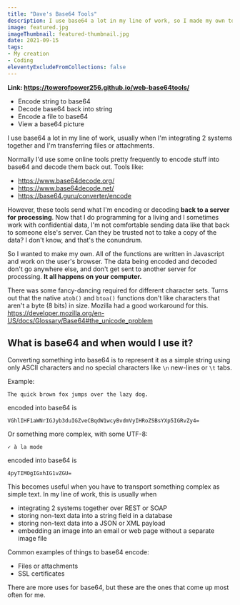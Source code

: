 ```yaml
---
title: "Dave's Base64 Tools"
description: I use base64 a lot in my line of work, so I made my own tools to help me work faster!
image: featured.jpg
imageThumbnail: featured-thumbnail.jpg
date: 2021-09-15
tags:
- My creation
- Coding
eleventyExcludeFromCollections: false
---
```


**Link: https://towerofpower256.github.io/web-base64tools/**

* Encode string to base64
* Decode base64 back into string
* Encode a file to base64
* View a base64 picture

I use base64 a lot in my line of work, usually when I'm integrating 2 systems together and I'm transferring files or attachments.

Normally I'd use some online tools pretty frequently to encode stuff into base64 and decode them back out. Tools like:

* https://www.base64decode.org/
* https://www.base64decode.net/
* https://base64.guru/converter/encode

However, these tools send what I'm encoding or decoding **back to a server for processing**. Now that I do programming for a living and I sometimes work with confidential data, I'm not comfortable sending data like that back to someone else's server. Can they be trusted not to take a copy of the data? I don't know, and that's the conundrum.

So I wanted to make my own. All of the functions are written in Javascript and work on the user's browser. The data being encoded and decoded don't go anywhere else, and don't get sent to another server for processing. **It all happens on your computer.**

There was some fancy-dancing required for different character sets. Turns out that the native `atob()` and `btoa()` functions don't like characters that aren't a byte (8 bits) in size. Mozilla had a good workaround for this. https://developer.mozilla.org/en-US/docs/Glossary/Base64#the_unicode_problem

## What is base64 and when would I use it?
Converting something into base64 is to represent it as a simple string using only ASCII characters and no special characters like `\n` new-lines or `\t` tabs.

Example:
```
The quick brown fox jumps over the lazy dog.
```
encoded into base64 is
```
VGhlIHF1aWNrIGJyb3duIGZveCBqdW1wcyBvdmVyIHRoZSBsYXp5IGRvZy4=
```

Or something more complex, with some UTF-8:
```
✓ à la mode
```
encoded into base64 is
```
4pyTIMOgIGxhIG1vZGU=
```

This becomes useful when you have to transport something complex as simple text. In my line of work, this is usually when 
* integrating 2 systems together over REST or SOAP
* storing non-text data into a string field in a database
* storing non-text data into a JSON or XML payload
* embedding an image into an email or web page without a separate image file

Common examples of things to base64 encode:
* Files or attachments
* SSL certificates

There are more uses for base64, but these are the ones that come up most often for me.
